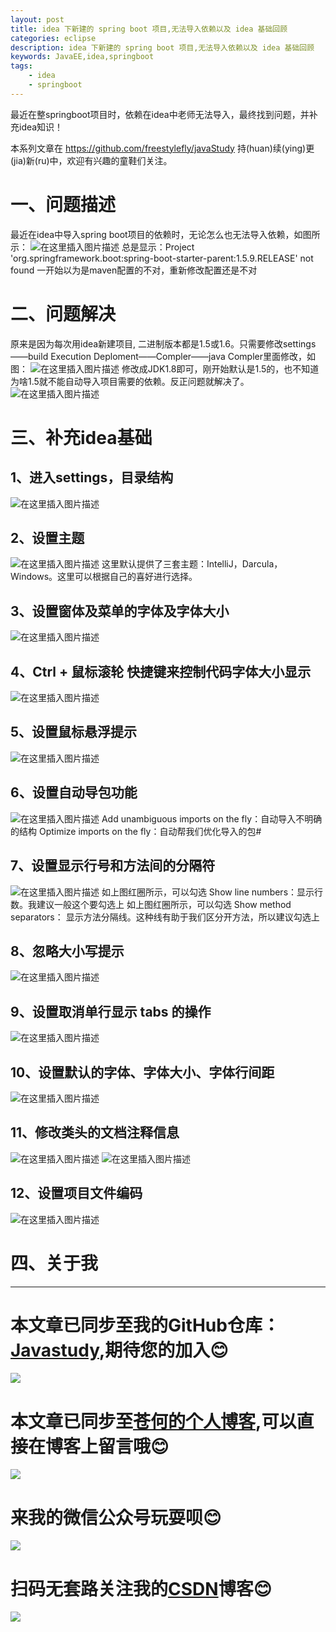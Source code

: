 ```yaml
---
layout: post
title: idea 下新建的 spring boot 项目,无法导入依赖以及 idea 基础回顾
categories: eclipse
description: idea 下新建的 spring boot 项目,无法导入依赖以及 idea 基础回顾
keywords: JavaEE,idea,springboot
tags:
	- idea
	- springboot
---
```


最近在整springboot项目时，依赖在idea中老师无法导入，最终找到问题，并补充idea知识！

本系列文章在 <https://github.com/freestylefly/javaStudy> 持(huan)续(ying)更(jia)新(ru)中，欢迎有兴趣的童鞋们关注。

# 一、问题描述
最近在idea中导入spring boot项目的依赖时，无论怎么也无法导入依赖，如图所示：
![在这里插入图片描述](https://img-blog.csdnimg.cn/20190420225355958.png?x-oss-process=image/watermark,type_ZmFuZ3poZW5naGVpdGk,shadow_10,text_aHR0cHM6Ly9ibG9nLmNzZG4ubmV0L3FxXzQzMjcwMDc0,size_16,color_FFFFFF,t_70)
总是显示：Project 'org.springframework.boot:spring-boot-starter-parent:1.5.9.RELEASE' not found
一开始以为是maven配置的不对，重新修改配置还是不对
# 二、问题解决
原来是因为每次用idea新建项目, 二进制版本都是1.5或1.6。只需要修改settings——build Execution Deploment——Compler——java Compler里面修改，如图：
![在这里插入图片描述](https://img-blog.csdnimg.cn/20190420225831122.png?x-oss-process=image/watermark,type_ZmFuZ3poZW5naGVpdGk,shadow_10,text_aHR0cHM6Ly9ibG9nLmNzZG4ubmV0L3FxXzQzMjcwMDc0,size_16,color_FFFFFF,t_70)
修改成JDK1.8即可，刚开始默认是1.5的，也不知道为啥1.5就不能自动导入项目需要的依赖。反正问题就解决了。
![在这里插入图片描述](https://img-blog.csdnimg.cn/20190420225941307.png?x-oss-process=image/watermark,type_ZmFuZ3poZW5naGVpdGk,shadow_10,text_aHR0cHM6Ly9ibG9nLmNzZG4ubmV0L3FxXzQzMjcwMDc0,size_16,color_FFFFFF,t_70)
# 三、补充idea基础
## 1、进入settings，目录结构
![在这里插入图片描述](https://img-blog.csdnimg.cn/20190420230504104.png?x-oss-process=image/watermark,type_ZmFuZ3poZW5naGVpdGk,shadow_10,text_aHR0cHM6Ly9ibG9nLmNzZG4ubmV0L3FxXzQzMjcwMDc0,size_16,color_FFFFFF,t_70)

## 2、设置主题
![在这里插入图片描述](https://img-blog.csdnimg.cn/20190420230601414.png?x-oss-process=image/watermark,type_ZmFuZ3poZW5naGVpdGk,shadow_10,text_aHR0cHM6Ly9ibG9nLmNzZG4ubmV0L3FxXzQzMjcwMDc0,size_16,color_FFFFFF,t_70)
这里默认提供了三套主题：IntelliJ，Darcula，Windows。这里可以根据自己的喜好进行选择。
## 3、设置窗体及菜单的字体及字体大小
![在这里插入图片描述](https://img-blog.csdnimg.cn/20190420230725605.png?x-oss-process=image/watermark,type_ZmFuZ3poZW5naGVpdGk,shadow_10,text_aHR0cHM6Ly9ibG9nLmNzZG4ubmV0L3FxXzQzMjcwMDc0,size_16,color_FFFFFF,t_70)
## 4、Ctrl + 鼠标滚轮 快捷键来控制代码字体大小显示
![在这里插入图片描述](https://img-blog.csdnimg.cn/20190420230853739.png?x-oss-process=image/watermark,type_ZmFuZ3poZW5naGVpdGk,shadow_10,text_aHR0cHM6Ly9ibG9nLmNzZG4ubmV0L3FxXzQzMjcwMDc0,size_16,color_FFFFFF,t_70)
## 5、设置鼠标悬浮提示
![在这里插入图片描述](https://img-blog.csdnimg.cn/20190420230924713.png?x-oss-process=image/watermark,type_ZmFuZ3poZW5naGVpdGk,shadow_10,text_aHR0cHM6Ly9ibG9nLmNzZG4ubmV0L3FxXzQzMjcwMDc0,size_16,color_FFFFFF,t_70)
## 6、设置自动导包功能
![在这里插入图片描述](https://img-blog.csdnimg.cn/20190420230958526.png?x-oss-process=image/watermark,type_ZmFuZ3poZW5naGVpdGk,shadow_10,text_aHR0cHM6Ly9ibG9nLmNzZG4ubmV0L3FxXzQzMjcwMDc0,size_16,color_FFFFFF,t_70)
Add unambiguous imports on the fly：自动导入不明确的结构
Optimize imports on the fly：自动帮我们优化导入的包#
## 7、设置显示行号和方法间的分隔符
![在这里插入图片描述](https://img-blog.csdnimg.cn/20190420231217341.png?x-oss-process=image/watermark,type_ZmFuZ3poZW5naGVpdGk,shadow_10,text_aHR0cHM6Ly9ibG9nLmNzZG4ubmV0L3FxXzQzMjcwMDc0,size_16,color_FFFFFF,t_70)
如上图红圈所示，可以勾选 Show line numbers：显示行数。我建议一般这个要勾选上
如上图红圈所示，可以勾选 Show method separators： 显示方法分隔线。这种线有助于我们区分开方法，所以建议勾选上

## 8、忽略大小写提示
![在这里插入图片描述](https://img-blog.csdnimg.cn/20190420231348255.png?x-oss-process=image/watermark,type_ZmFuZ3poZW5naGVpdGk,shadow_10,text_aHR0cHM6Ly9ibG9nLmNzZG4ubmV0L3FxXzQzMjcwMDc0,size_16,color_FFFFFF,t_70)
## 9、设置取消单行显示 tabs 的操作

![在这里插入图片描述](https://img-blog.csdnimg.cn/20190420231428292.png?x-oss-process=image/watermark,type_ZmFuZ3poZW5naGVpdGk,shadow_10,text_aHR0cHM6Ly9ibG9nLmNzZG4ubmV0L3FxXzQzMjcwMDc0,size_16,color_FFFFFF,t_70)

## 10、设置默认的字体、字体大小、字体行间距
![在这里插入图片描述](https://img-blog.csdnimg.cn/20190420231504625.png?x-oss-process=image/watermark,type_ZmFuZ3poZW5naGVpdGk,shadow_10,text_aHR0cHM6Ly9ibG9nLmNzZG4ubmV0L3FxXzQzMjcwMDc0,size_16,color_FFFFFF,t_70)
## 11、修改类头的文档注释信息
![在这里插入图片描述](https://img-blog.csdnimg.cn/20190420231703634.png?x-oss-process=image/watermark,type_ZmFuZ3poZW5naGVpdGk,shadow_10,text_aHR0cHM6Ly9ibG9nLmNzZG4ubmV0L3FxXzQzMjcwMDc0,size_16,color_FFFFFF,t_70)
![在这里插入图片描述](https://img-blog.csdnimg.cn/20190420231623228.png?x-oss-process=image/watermark,type_ZmFuZ3poZW5naGVpdGk,shadow_10,text_aHR0cHM6Ly9ibG9nLmNzZG4ubmV0L3FxXzQzMjcwMDc0,size_16,color_FFFFFF,t_70)

## 12、设置项目文件编码
![在这里插入图片描述](https://img-blog.csdnimg.cn/20190420231839193.png?x-oss-process=image/watermark,type_ZmFuZ3poZW5naGVpdGk,shadow_10,text_aHR0cHM6Ly9ibG9nLmNzZG4ubmV0L3FxXzQzMjcwMDc0,size_16,color_FFFFFF,t_70)
# 四、关于我
------
# 本文章已同步至我的GitHub仓库：<a href="https://github.com/freestylefly/javaStudy">Javastudy</a>,期待您的加入:blush:
<img src="http://pp8g2fyug.bkt.clouddn.com/github.jpg" width=""/>

# 本文章已同步至<a href="https://freestylefly.github.io/">苍何的个人博客</a>,可以直接在博客上留言哦:blush:
<img src="http://pp8g2fyug.bkt.clouddn.com/myblog..png" width=""/>

# 来我的微信公众号玩耍呗:blush:
<img src="http://pp8g2fyug.bkt.clouddn.com/weixingongzhonghao.jpg" width=""/>

# 扫码无套路关注我的<a href="https://blog.csdn.net/qq_43270074?orderby=UpdateTime">CSDN</a>博客:blush:
<img src="http://pp8g2fyug.bkt.clouddn.com/CSDN.png" width=""/>